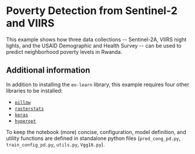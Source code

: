# Poverty Detection from Sentinel-2 and VIIRS

This example shows how three data collections -- Sentinel-2A, VIIRS night lights, and the USAID Demographic and Health Survey -- can be used to predict neighborhood poverty levels in Rwanda.

## Additional information

In addition to installing the `eo-learn` library, this example requires four other libraries to be installed:
- [`pillow`](https://pillow.readthedocs.io/en/stable/)
- [`rasterstats`](https://pythonhosted.org/rasterstats/)
- [`keras`](https://keras.io/)
- [`hyperopt`](http://hyperopt.github.io/hyperopt/)

To keep the notebook (more) concise, configuration, model definition, and utility functions are defined in standalone python files (`pred_cong_pd.py`, `train_config_pd.py`, `utils.py`, `Vgg16.py`).
